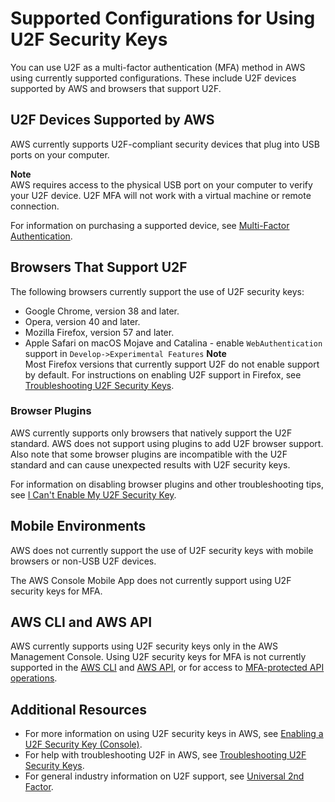 # Supported Configurations for Using U2F Security Keys<a name="id_credentials_mfa_u2f_supported_configurations"></a>

You can use U2F as a multi\-factor authentication \(MFA\) method in AWS using currently supported configurations\. These include U2F devices supported by AWS and browsers that support U2F\.

## U2F Devices Supported by AWS<a name="id_credentials_mfa_u2f_supported_devices"></a>

AWS currently supports U2F\-compliant security devices that plug into USB ports on your computer\.

**Note**  
AWS requires access to the physical USB port on your computer to verify your U2F device\. U2F MFA will not work with a virtual machine or remote connection\.

For information on purchasing a supported device, see [Multi\-Factor Authentication](http://aws.amazon.com/iam/details/mfa/)\.

## Browsers That Support U2F<a name="id_credentials_mfa_u2f_browsers"></a>

The following browsers currently support the use of U2F security keys:
+ Google Chrome, version 38 and later\.
+ Opera, version 40 and later\.
+ Mozilla Firefox, version 57 and later\.
+ Apple Safari on macOS Mojave and Catalina - enable `WebAuthentication` support in `Develop->Experimental Features` 
**Note**  
Most Firefox versions that currently support U2F do not enable support by default\. For instructions on enabling U2F support in Firefox, see [Troubleshooting U2F Security Keys](troubleshoot_mfa-u2f.md)\.

### Browser Plugins<a name="id_credentials_mfa_u2f_plugins"></a>

AWS currently supports only browsers that natively support the U2F standard\. AWS does not support using plugins to add U2F browser support\. Also note that some browser plugins are incompatible with the U2F standard and can cause unexpected results with U2F security keys\. 

For information on disabling browser plugins and other troubleshooting tips, see [I Can't Enable My U2F Security Key](troubleshoot_mfa-u2f.md#troubleshoot_mfa-u2f-cant-enable)\. 

## Mobile Environments<a name="id_credentials_mfa_u2f_mobile_environments"></a>

AWS does not currently support the use of U2F security keys with mobile browsers or non\-USB U2F devices\. 

The AWS Console Mobile App does not currently support using U2F security keys for MFA\.

## AWS CLI and AWS API<a name="id_credentials_mfa_u2f_cliapi"></a>

AWS currently supports using U2F security keys only in the AWS Management Console\. Using U2F security keys for MFA is not currently supported in the [AWS CLI](https://docs.aws.amazon.com/cli/latest/userguide/) and [AWS API](https://aws.amazon.com/tools/), or for access to [MFA\-protected API operations](id_credentials_mfa_configure-api-require.md)\.

## Additional Resources<a name="id_credentials_mfa_u2f_additional_resources"></a>
+ For more information on using U2F security keys in AWS, see [Enabling a U2F Security Key \(Console\)](id_credentials_mfa_enable_u2f.md)\.
+ For help with troubleshooting U2F in AWS, see [Troubleshooting U2F Security Keys](troubleshoot_mfa-u2f.md)\.
+ For general industry information on U2F support, see [Universal 2nd Factor](https://en.wikipedia.org/wiki/Universal_2nd_Factor)\. 
